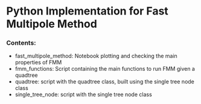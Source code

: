 # Python Implementation for Fast Multipole Method
### Contents:
- fast_multipole_method: Notebook plotting and checking the main properties of FMM
- fmm_functions: Script containing the main functions to run FMM given a quadtree
- quadtree: script with the quadtree class, built using the single tree node class
- single_tree_node: script with the single tree node class
